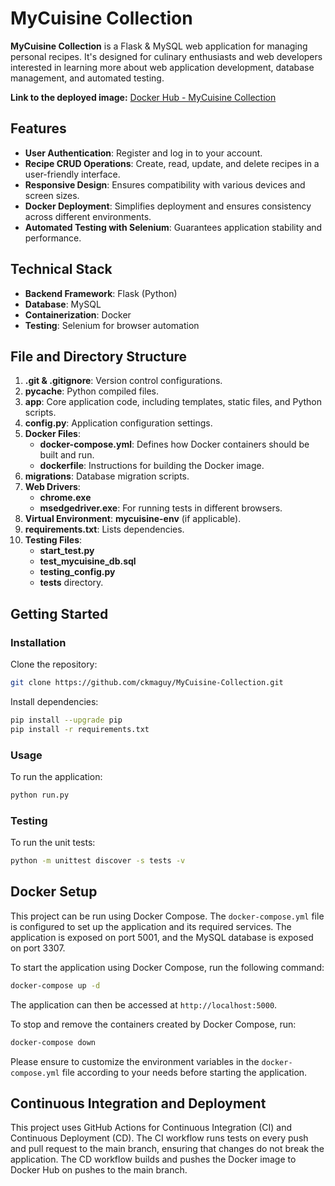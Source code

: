 # MyCuisine Collection

**MyCuisine Collection** is a Flask & MySQL web application for managing personal recipes. It's designed for culinary enthusiasts and web developers interested in learning more about web application development, database management, and automated testing.

**Link to the deployed image:** [Docker Hub - MyCuisine Collection](https://hub.docker.com/r/kadidiac/my-cuisine-collection)

## Features

- **User Authentication**: Register and log in to your account.
- **Recipe CRUD Operations**: Create, read, update, and delete recipes in a user-friendly interface.
- **Responsive Design**: Ensures compatibility with various devices and screen sizes.
- **Docker Deployment**: Simplifies deployment and ensures consistency across different environments.
- **Automated Testing with Selenium**: Guarantees application stability and performance.

## Technical Stack

- **Backend Framework**: Flask (Python)
- **Database**: MySQL
- **Containerization**: Docker
- **Testing**: Selenium for browser automation

## File and Directory Structure

1. **.git & .gitignore**: Version control configurations.
2. **__pycache__**: Python compiled files.
3. **app**: Core application code, including templates, static files, and Python scripts.
4. **config.py**: Application configuration settings.
5. **Docker Files**:
   - **docker-compose.yml**: Defines how Docker containers should be built and run.
   - **dockerfile**: Instructions for building the Docker image.
6. **migrations**: Database migration scripts.
7. **Web Drivers**:
   - **chrome.exe**
   - **msedgedriver.exe**: For running tests in different browsers.
8. **Virtual Environment**: **mycuisine-env** (if applicable).
9. **requirements.txt**: Lists dependencies.
10. **Testing Files**:
    - **start_test.py**
    - **test_mycuisine_db.sql**
    - **testing_config.py**
    - **tests** directory.

## Getting Started

### Installation

Clone the repository:

```bash
git clone https://github.com/ckmaguy/MyCuisine-Collection.git
```

Install dependencies:

```bash
pip install --upgrade pip
pip install -r requirements.txt
```

### Usage

To run the application:

```bash
python run.py
```

### Testing

To run the unit tests:

```bash
python -m unittest discover -s tests -v
```

## Docker Setup

This project can be run using Docker Compose. The `docker-compose.yml` file is configured to set up the application and its required services. The application is exposed on port 5001, and the MySQL database is exposed on port 3307.

To start the application using Docker Compose, run the following command:

```sh
docker-compose up -d
```

The application can then be accessed at `http://localhost:5000`.

To stop and remove the containers created by Docker Compose, run:

```sh
docker-compose down
```

Please ensure to customize the environment variables in the `docker-compose.yml` file according to your needs before starting the application.

## Continuous Integration and Deployment

This project uses GitHub Actions for Continuous Integration (CI) and Continuous Deployment (CD). The CI workflow runs tests on every push and pull request to the main branch, ensuring that changes do not break the application. The CD workflow builds and pushes the Docker image to Docker Hub on pushes to the main branch.

